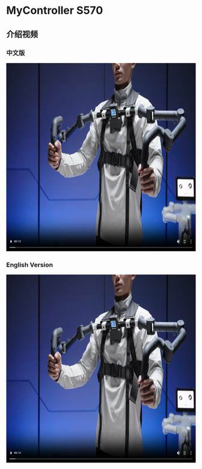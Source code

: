# MyController S570

## 介绍视频

### 中文版
<img src="../../resources/4-FunctionsAndApplications/6-SDKDevelopment/6.1-Wayofwearing/1_download/pic.jpg" controls="controls" width="800" height="500"></img>

### English Version
<img src="../../resources/4-FunctionsAndApplications/6-SDKDevelopment/6.1-Wayofwearing/1_download/pic.jpg" controls="controls" width="800" height="500"></img>